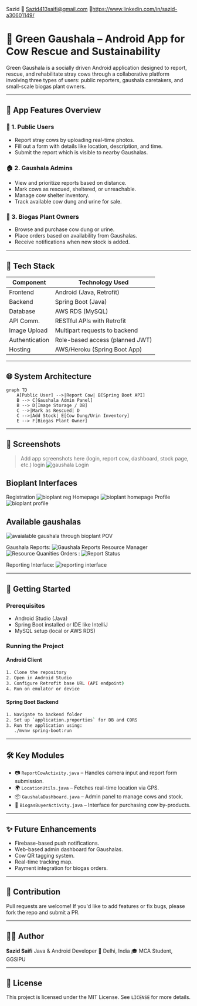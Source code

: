 Sazid 📧 Sazid413saifi@gmail.com 🔗https://www.linkedin.com/in/sazid-a30601149/
# 🐄 Green Gaushala – Android App for Cow Rescue and Sustainability

Green Gaushala is a socially driven Android application designed to report, rescue, and rehabilitate stray cows through a collaborative platform involving three types of users: public reporters, gaushala caretakers, and small-scale biogas plant owners.

---

## 📱 App Features Overview

### 👤 1. Public Users
- Report stray cows by uploading real-time photos.
- Fill out a form with details like location, description, and time.
- Submit the report which is visible to nearby Gaushalas.

### 🏠 2. Gaushala Admins
- View and prioritize reports based on distance.
- Mark cows as rescued, sheltered, or unreachable.
- Manage cow shelter inventory.
- Track available cow dung and urine for sale.

### 🔋 3. Biogas Plant Owners
- Browse and purchase cow dung or urine.
- Place orders based on availability from Gaushalas.
- Receive notifications when new stock is added.

---

## 🧰 Tech Stack

| Component      | Technology Used             |
|----------------|------------------------------|
| Frontend       | Android (Java, Retrofit)     |
| Backend        | Spring Boot (Java)           |
| Database       | AWS RDS (MySQL)              |
| API Comm.      | RESTful APIs with Retrofit   |
| Image Upload   | Multipart requests to backend|
| Authentication | Role-based access (planned JWT) |
| Hosting        | AWS/Heroku (Spring Boot App) |

---

## 🌐 System Architecture

```mermaid
graph TD
    A[Public User] -->|Report Cow| B[Spring Boot API]
    B --> C[Gaushala Admin Panel]
    B --> D[Image Storage / DB]
    C -->|Mark as Rescued| D
    C -->|Add Stock| E[Cow Dung/Urin Inventory]
    E --> F[Biogas Plant Owner]
````

---

## 📸 Screenshots

> Add app screenshots here (login, report cow, dashboard, stock page, etc.)
login 
![gaushala Login](https://github.com/user-attachments/assets/102de62d-8d3b-4571-a425-d861ee9ba190)

## Bioplant Interfaces
Registration
![bioplant reg](https://github.com/user-attachments/assets/89d8f891-985f-4e9e-aa6e-525851a8a42c)
Homepage
![bioplant homepage](https://github.com/user-attachments/assets/84bfd311-2675-42aa-bce4-c21fc2824ae0)
Profile
![bioplant profile](https://github.com/user-attachments/assets/ace2dc7d-21b0-48a8-a5cd-bea6d4ad40cc)
## Available gaushalas
![avaialable gaushala through bioplant POV](https://github.com/user-attachments/assets/747b8bb2-4c5e-497c-8a0d-b7aa794e42d7)

Gaushala Reports:
![Gaushala Reports](https://github.com/user-attachments/assets/fb451e73-43eb-4973-99ee-a63f9113359c)
Resource Manager  
![Resource Quanities](https://github.com/user-attachments/assets/7e72facd-4d05-434f-867e-1cc344ed853e)
Orders :
![Report Status](https://github.com/user-attachments/assets/8bdcb4c7-296f-47fb-9a9e-96da77f62589)

Reporting Interface:
![reporting interface](https://github.com/user-attachments/assets/8b9551a9-53b9-4eff-831c-601424464559)


---

## 🚀 Getting Started

### Prerequisites

* Android Studio (Java)
* Spring Boot installed or IDE like IntelliJ
* MySQL setup (local or AWS RDS)

### Running the Project

#### Android Client

```bash
1. Clone the repository
2. Open in Android Studio
3. Configure Retrofit base URL (API endpoint)
4. Run on emulator or device
```

#### Spring Boot Backend

```bash
1. Navigate to backend folder
2. Set up `application.properties` for DB and CORS
3. Run the application using:
   ./mvnw spring-boot:run
```

---

## 🛠️ Key Modules

* 📷 `ReportCowActivity.java` – Handles camera input and report form submission.
* 🌍 `LocationUtils.java` – Fetches real-time location via GPS.
* 📦 `GaushalaDashboard.java` – Admin panel to manage cows and stock.
* 🛒 `BiogasBuyerActivity.java` – Interface for purchasing cow by-products.

---

## ✨ Future Enhancements

* Firebase-based push notifications.
* Web-based admin dashboard for Gaushalas.
* Cow QR tagging system.
* Real-time tracking map.
* Payment integration for biogas orders.

---

## 🙌 Contribution

Pull requests are welcome! If you'd like to add features or fix bugs, please fork the repo and submit a PR.

---

## 🧑‍💻 Author

**Sazid Saifi**
Java & Android Developer
📍 Delhi, India
🎓 MCA Student, GGSIPU

---

## 📃 License

This project is licensed under the MIT License. See `LICENSE` for more details.


